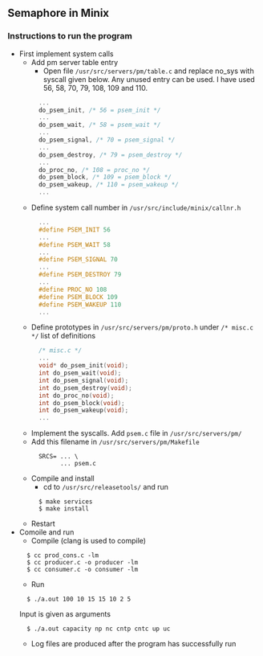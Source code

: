 ## Semaphore in Minix

### Instructions to run the program

* First implement system calls
    * Add pm server table entry
      * Open file `/usr/src/servers/pm/table.c` and replace no_sys with syscall given below. Any unused entry can be used. I have used 56, 58, 70, 79, 108, 109 and 110.
      ```c
        ...
        do_psem_init, /* 56 = psem_init */
        ...
        do_psem_wait, /* 58 = psem_wait */
        ...
        do_psem_signal, /* 70 = psem_signal */
        ...
        do_psem_destroy, /* 79 = psem_destroy */
        ...
        do_proc_no, /* 108 = proc_no */
        do_psem_block, /* 109 = psem_block */
        do_psem_wakeup, /* 110 = psem_wakeup */
        ...

      ```
    * Define system call number in `/usr/src/include/minix/callnr.h`
      ```c
        ...
        #define PSEM_INIT 56
        ...
        #define PSEM_WAIT 58
        ...
        #define PSEM_SIGNAL 70
        ...
        #define PSEM_DESTROY 79
        ...
        #define PROC_NO 108
        #define PSEM_BLOCK 109
        #define PSEM_WAKEUP 110
        ...
      ```
    * Define prototypes in `/usr/src/servers/pm/proto.h` under `/* misc.c */` list of definitions
      ```c
        /* misc.c */
        ...
        void* do_psem_init(void);
        int do_psem_wait(void);
        int do_psem_signal(void);
        int do_psem_destroy(void);
        int do_proc_no(void);
        int do_psem_block(void);
        int do_psem_wakeup(void);
        ...
      ```
    * Implement the syscalls. Add `psem.c` file in `/usr/src/servers/pm/`
    * Add this filename in `/usr/src/servers/pm/Makefile`
      ```
        SRCS= ... \
              ... psem.c
      ```
    * Compile and install
      * cd to `/usr/src/releasetools/` and run
      ```shell
        $ make services
        $ make install
      ```
    * Restart
* Comoile and run
  * Compile (clang is used to compile)
  ```shell
    $ cc prod_cons.c -lm
    $ cc producer.c -o producer -lm
    $ cc consumer.c -o consumer -lm
  ```
  * Run
  ```shell
    $ ./a.out 100 10 15 15 10 2 5
  ```
    Input is given as arguments
  ```
    $ ./a.out capacity np nc cntp cntc up uc
  ```
  * Log files are produced after the program has successfully run
